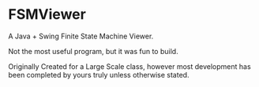 # FSMViewer
A Java + Swing Finite State Machine Viewer.

Not the most useful program, but it was fun to build.

Originally Created for a Large Scale class, however most development has been completed by yours truly unless otherwise stated.
